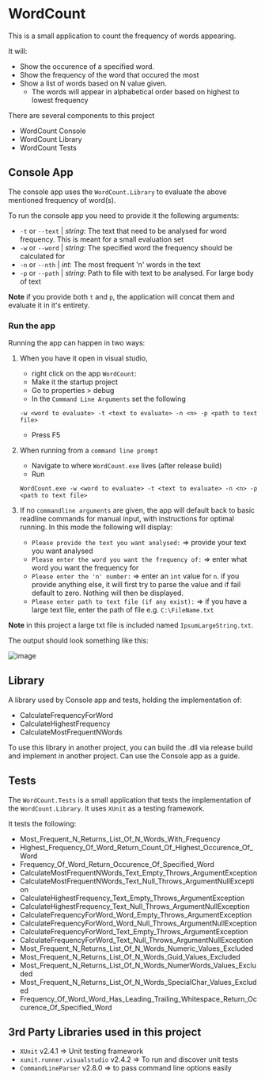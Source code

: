 # WordCount

This is a small application to count the frequency of words appearing.

It will:

- Show the occurence of a specified word.
- Show the frequency of the word that occured the most
- Show a list of words based on N value given. 
  - The words will appear in alphabetical order based on highest to lowest frequency

There are several components to this project 

- WordCount Console
- WordCount Library
- WordCount Tests

## Console App
The console app uses the `WordCount.Library` to evaluate the above mentioned frequency of word(s).

To run the console app you need to provide it the following arguments:

- `-t` or `--text` | _string_: The text that need to be analysed for word frequency. This is meant for a small evaluation set
- `-w` or `--word` | _string_: The specified word the frequency should be calculated for
- `-n` or `--nth` | _int_: The most frequent 'n' words in the text
- `-p` or `--path` | _string_: Path to file with text to be analysed. For large body of text

__Note__ if you provide both `t` and `p`, the application will concat them and evaluate it in it's entirety.

### Run the app
Running the app can happen in two ways:

1. When you have it open in visual studio, 
   - right click on the app `WordCount`:
   - Make it the startup project
   - Go to properties > debug
   - In the `Command Line Arguments` set the following
   ```
   -w <word to evaluate> -t <text to evaluate> -n <n> -p <path to text file>
   ```
   - Press F5

2. When running from a `command line prompt`
   - Navigate to where `WordCount.exe` lives (after release build)
   - Run
   ```
   WordCount.exe -w <word to evaluate> -t <text to evaluate> -n <n> -p <path to text file>
   ```
3. If no `commandline arguments` are given, the app will default back to basic readline commands for manual input, with instructions for optimal running. In this mode the following will display:
   - `Please provide the text you want analysed:` => provide your text you want analysed
   - `Please enter the word you want the frequency of:` => enter what word you want the frequency for
   - `Please enter the 'n' number:` => enter an `int` value for `n`. if you provide anything else, it will first try to parse the value and if fail default to zero. Nothing will then be displayed.
   - `Please enter path to text file (if any exist):` => if you have a large text file, enter the path of file e.g. `C:\FileName.txt`

__Note__ in this project a large txt file is included named `IpsumLargeString.txt`.

The output should look something like this:

![image](https://user-images.githubusercontent.com/17876815/88465060-146dbc00-cec0-11ea-8a76-bacd87ed5f15.png)

## Library
A library used by Console app and tests, holding the implementation of:

- CalculateFrequencyForWord
- CalculateHighestFrequency
- CalculateMostFrequentNWords

To use this library in another project, you can build the .dll via release build and implement in another project. Can use the Console app as a guide.

## Tests
The `WordCount.Tests` is a small application that tests the implementation of the `WordCount.Library`. It uses `XUnit` as a testing framework.

It tests the following:
- Most_Frequent_N_Returns_List_Of_N_Words_With_Frequency
- Highest_Frequency_Of_Word_Return_Count_Of_Highest_Occurence_Of_Word
- Frequency_Of_Word_Return_Occurence_Of_Specified_Word
- CalculateMostFrequentNWords_Text_Empty_Throws_ArgumentException
- CalculateMostFrequentNWords_Text_Null_Throws_ArgumentNullException
- CalculateHighestFrequency_Text_Empty_Throws_ArgumentException
- CalculateHighestFrequency_Text_Null_Throws_ArgumentNullException
- CalculateFrequencyForWord_Word_Empty_Throws_ArgumentException
- CalculateFrequencyForWord_Word_Null_Throws_ArgumentNullException
- CalculateFrequencyForWord_Text_Empty_Throws_ArgumentException
- CalculateFrequencyForWord_Text_Null_Throws_ArgumentNullException
- Most_Frequent_N_Returns_List_Of_N_Words_Numeric_Values_Excluded
- Most_Frequent_N_Returns_List_Of_N_Words_Guid_Values_Excluded
- Most_Frequent_N_Returns_List_Of_N_Words_NumerWords_Values_Excluded
- Most_Frequent_N_Returns_List_Of_N_Words_SpecialChar_Values_Excluded
- Frequency_Of_Word_Word_Has_Leading_Trailing_Whitespace_Return_Occurence_Of_Specified_Word

## 3rd Party Libraries used in this project
- `XUnit` v2.4.1 => Unit testing framework
- `xunit.runner.visualstudio` v2.4.2 => To run and discover unit tests
- `CommandLineParser` v2.8.0 => to pass command line options easily